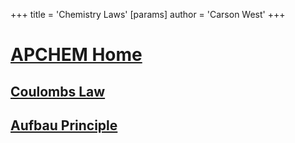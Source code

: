 +++
 title = 'Chemistry Laws'
[params]
	author = 'Carson West'
+++
# [APCHEM Home](./../apchem-home/)

## [Coulombs Law](./../coulombs-law/)
## [Aufbau Principle](./../aufbau-principle/)
